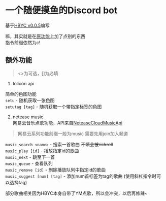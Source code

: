 # 一个随便摸鱼的Discord bot

基于[HBYC v0.0.5](https://github.com/dragonyc1002/HBYC)编写

嘛，其实就是在[原功能](README%20copy.md)上加了点别的东西  
指令前缀依然为c!  

## 额外功能

> <>为可选，[]为必填

1. lolicon api  

简单的色图功能  
`setu` - 随机获取一张色图  
`setutag [tag]` - 随机获取一个带指定标签的色图

2. netease music  
网易云音乐点歌功能，API来自[NeteaseCloudMusicApi](https://github.com/Binaryify/NeteaseCloudMusicApi)  

>网易云系列功能前缀一般为music
>需要先用join加入频道

`music_search <name>` - 搜索一首歌曲 ~~不填会被rickroll~~  
`music_play [id]` - 播放指定id的歌曲  
`music_next` - 跳至下一首  
`music_queue` - 查看队列  
`music_remove [id]` - 删除播放队列中指定id的歌曲  
`music_suggest [num] [tag]` - 添加num首标签为tag的歌曲 (使用斜杠指令时可以选择tag)

部分歌曲相关因为HBYC本身自带了YM点歌，所以会冲突，以后再修辣~    